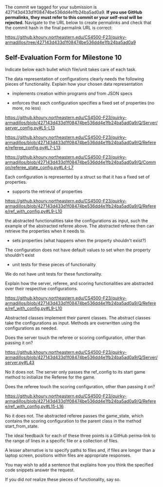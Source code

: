 The commit we tagged for your submission is 427143d433d1f08474be536dd4e1fb24ba5ad0a9.
**If you use GitHub permalinks, they must refer to this commit or your self-eval will be rejected.**
Navigate to the URL below to create permalinks and check that the commit hash in the final permalink URL is correct:

https://github.khoury.northeastern.edu/CS4500-F23/quirky-armadillos/tree/427143d433d1f08474be536dd4e1fb24ba5ad0a9

## Self-Evaluation Form for Milestone 10

Indicate below each bullet which file/unit takes care of each task.

The data representation of configurations clearly needs the following
pieces of functionality. Explain how your chosen data representation 

- implements creation within programs _and_ from JSON specs 

- enforces that each configuration specifies a fixed set of properties (no more, no less)

https://github.khoury.northeastern.edu/CS4500-F23/quirky-armadillos/blob/427143d433d1f08474be536dd4e1fb24ba5ad0a9/Q/Server/server_config.py#L5-L13

https://github.khoury.northeastern.edu/CS4500-F23/quirky-armadillos/blob/427143d433d1f08474be536dd4e1fb24ba5ad0a9/Q/Referee/referee_config.py#L7-L13

https://github.khoury.northeastern.edu/CS4500-F23/quirky-armadillos/blob/427143d433d1f08474be536dd4e1fb24ba5ad0a9/Q/Common/referee_state_config.py#L4-L7

Each configuration is represented by a struct so that it has a fixed set of properties.
- supports the retrieval of properties 

https://github.khoury.northeastern.edu/CS4500-F23/quirky-armadillos/blob/427143d433d1f08474be536dd4e1fb24ba5ad0a9/Q/Referee/ref_with_config.py#L9-L10

the abstracted functionalities take the configurations as input, such the example of the abstracted referee above. The abstracted referee then can retrieve the
properties when it needs to.

- sets properties (what happens when the property shouldn't exist?) 

The configuration does not have default values to set when the property shouldn't exist

- unit tests for these pieces of functionality

We do not have unit tests for these functionality.

Explain how the server, referee, and scoring functionalities are abstracted
over their respective configurations.

https://github.khoury.northeastern.edu/CS4500-F23/quirky-armadillos/blob/427143d433d1f08474be536dd4e1fb24ba5ad0a9/Q/Referee/ref_with_config.py#L9-L10

Abstracted classes implement their parent classes. The abstract classes take the configurations as input. Methods are overwritten using the configurations as 
needed.

Does the server touch the referee or scoring configuration, other than
passing it on?

https://github.khoury.northeastern.edu/CS4500-F23/quirky-armadillos/blob/427143d433d1f08474be536dd4e1fb24ba5ad0a9/Q/Server/server.py#L43

No it does not. The server only passes the ref_config to its start game method to initialize the Referee for the game.

Does the referee touch the scoring configuration, other than passing
it on?

https://github.khoury.northeastern.edu/CS4500-F23/quirky-armadillos/blob/427143d433d1f08474be536dd4e1fb24ba5ad0a9/Q/Referee/ref_with_config.py#L15-L16

No it does not. The abstracted referee passes the game_state, which contains the scoring configuration to the parent class in the method start_from_state.

The ideal feedback for each of these three points is a GitHub
perma-link to the range of lines in a specific file or a collection of
files.

A lesser alternative is to specify paths to files and, if files are
longer than a laptop screen, positions within files are appropriate
responses.

You may wish to add a sentence that explains how you think the
specified code snippets answer the request.

If you did *not* realize these pieces of functionality, say so.

